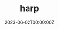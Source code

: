 ---
title: "harp"
date: 2023-06-02T00:00:00Z
draft: false
repository: github.com/zntrio/harp
godoc: pkg.go.dev/zntr.io/harp
tags: [package]
---